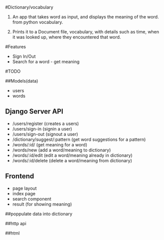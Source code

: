 #Dictionary/vocabulary



1) An app that takes word as input, and displays the meaning of the word. from python vocabulary. 


2) Prints it to a Document file, vocabulary, with details such as time, when it was looked up, where they encountered that word. 



#Features
  * Sign In/Out
  * Search for a word - get meaning

#TODO

##Models(data)
  * users
  * words

## Django Server API
  * /users/register (creates a users)
  * /users/sign-in  (signin a user)
  * /users/sign-out (signout a user)
  * /dictionary/suggest/:pattern (get word suggestions for a pattern)
  * /words/:id/ (get meaning for a word)
  * /words/new (add a word/meaning to dictionary)
  * /words/:id/edit (edit a word/meaning already in dictionary)
  * /words/:id/delete (delete a word/meaning from dictionary)

## Frontend
  * page layout
  * index page
  * search component
  * result (for showing meaning)
  
##poppulate data into dictionary 

##http api

##html
